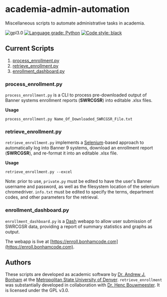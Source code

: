 # academia-admin-automation
 Miscellaneous scripts to automate administrative tasks in academia.

![gpl3.0](https://img.shields.io/github/license/Paradoxdruid/academia-admin-automation.svg "GPL 3.0 Licensed")  [![Language grade: Python](https://img.shields.io/lgtm/grade/python/g/Paradoxdruid/academia-admin-automation.svg?logo=lgtm&logoWidth=18)](https://lgtm.com/projects/g/Paradoxdruid/academia-admin-automation/context:python)  [![Code style: black](https://img.shields.io/badge/code%20style-black-000000.svg)](https://github.com/ambv/black) 


## Current Scripts

1. [process_enrollment.py](#process_enrollmentpy)
2. [retrieve_enrollment.py](#retrieve_enrollmentpy)
3. [enrollment_dashboard.py](#enrollment_dashboardpy)

### process_enrollment.py

`process_enrollment.py` is a CLI to process pre-downloaded output of Banner systems enrollment reports (**SWRCGSR**) into editable .xlsx files.

**Usage**

```
process_enrollment.py Name_Of_Downloaded_SWRCGSR_File.txt
```

### retrieve_enrollment.py

`retrieve_enrollment.py` implements a [Selenium](https://pypi.org/project/selenium/)-based approach to automatically log into Banner 9 systems, download an enrollment report (**SWRCGSR**), and re-format it into an editable .xlsx file.

**Usage**

```
retrieve_enrollment.py --excel
```
Note: prior to use, `private.py` must be edited to have the user's Banner username and password, as well as the filesystem location of the selenium chromedriver.  `info.txt` must be edited to specify the terms, department codes, and other parameters for the retrieval.

### enrollment_dashboard.py

`enrollment_dashboard.py` is a [Dash](https://plotly.com/dash/) webapp to allow user submission of SWRCGSR data, providing a report of summary statistics and graphs as output.

The webapp is live at [https://enroll.bonhamcode.com](https://enroll.bonhamcode.com).

## Authors
These scripts are developed as academic software by [Dr. Andrew J. Bonham](https://github.com/Paradoxdruid) at the [Metropolitan State University of Denver](https://www.msudenver.edu). `retrieve_enrollment` was substantially developed in collaboration with [Dr. Henc Bouwmeester](https://github.com/HencBouwmeester).  It is licensed under the GPL v3.0.
